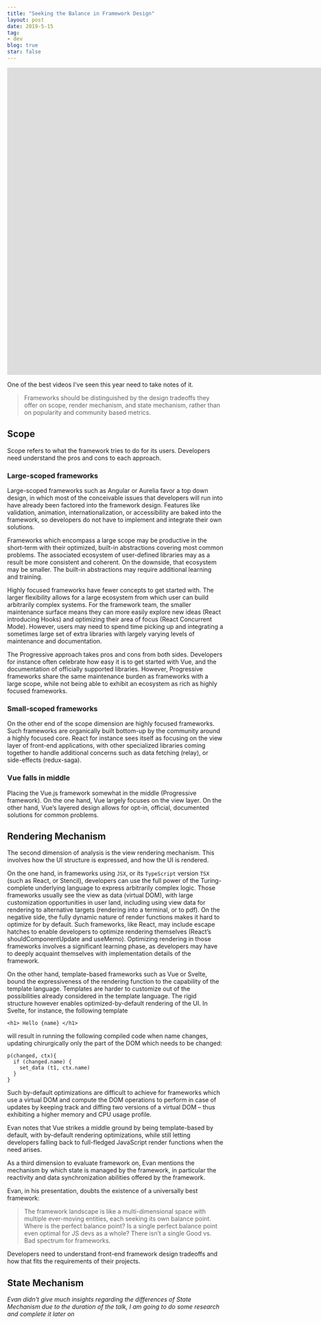 ```yaml
---
title: "Seeking the Balance in Framework Design"
layout: post
date: 2019-5-15
tag:
- dev
blog: true
star: false
---
```

<iframe width="1917" height="716" src="https://www.youtube.com/embed/ANtSWq-zI0s" frameborder="0" allow="accelerometer; autoplay; encrypted-media; gyroscope; picture-in-picture" allowfullscreen></iframe>

One of the best videos I've seen this year need to take notes of it.

> Frameworks should be distinguished by the design tradeoffs they offer on scope, render mechanism, and state mechanism, rather than on popularity and community based metrics.

## Scope

Scope refers to what the framework tries to do for its users. Developers need understand the pros and cons to each approach.

### Large-scoped frameworks

Large-scoped frameworks such as Angular or Aurelia favor a top down design, in which most of the conceivable issues that developers will run into have already been factored into the framework design. Features like validation, animation, internationalization, or accessibility are baked into the framework, so developers do not have to implement and integrate their own solutions.

Frameworks which encompass a large scope may be productive in the short-term with their optimized, built-in abstractions covering most common problems. The associated ecosystem of user-defined libraries may as a result be more consistent and coherent. On the downside, that ecosystem may be smaller. The built-in abstractions may require additional learning and training.

Highly focused frameworks have fewer concepts to get started with. The larger flexibility allows for a large ecosystem from which user can build arbitrarily complex systems. For the framework team, the smaller maintenance surface means they can more easily explore new ideas (React introducing Hooks) and optimizing their area of focus (React Concurrent Mode). However, users may need to spend time picking up and integrating a sometimes large set of extra libraries with largely varying levels of maintenance and documentation.

The Progressive approach takes pros and cons from both sides. Developers for instance often celebrate how easy it is to get started with Vue, and the documentation of officially supported libraries. However, Progressive frameworks share the same maintenance burden as frameworks with a large scope, while not being able to exhibit an ecosystem as rich as highly focused frameworks.

### Small-scoped frameworks

On the other end of the scope dimension are highly focused frameworks. Such frameworks are organically built bottom-up by the community around a highly focused core. React for instance sees itself as focusing on the view layer of front-end applications, with other specialized libraries coming together to handle additional concerns such as data fetching (relay), or side-effects (redux-saga).

### Vue falls in middle

Placing the Vue.js framework somewhat in the middle (Progressive framework). On the one hand, Vue largely focuses on the view layer. On the other hand, Vue’s layered design allows for opt-in, official, documented solutions for common problems.


## Rendering Mechanism

The second dimension of analysis is the view rendering mechanism. This involves how the UI structure is expressed, and how the UI is rendered.

On the one hand, in frameworks using `JSX`, or its `TypeScript` version `TSX` (such as React, or Stencil), developers can use the full power of the Turing-complete underlying language to express arbitrarily complex logic. Those frameworks usually see the view as data (virtual DOM), with large customization opportunities in user land, including using view data for rendering to alternative targets (rendering into a terminal, or to pdf). On the negative side, the fully dynamic nature of render functions makes it hard to optimize for by default. Such frameworks, like React, may include escape hatches to enable developers to optimize rendering themselves (React’s shouldComponentUpdate and useMemo). Optimizing rendering in those frameworks involves a significant learning phase, as developers may have to deeply acquaint themselves with implementation details of the framework.

On the other hand, template-based frameworks such as Vue or Svelte, bound the expressiveness of the rendering function to the capability of the template language. Templates are harder to customize out of the possibilities already considered in the template language. The rigid structure however enables optimized-by-default rendering of the UI. In Svelte, for instance, the following template

```
<h1> Hello {name} </h1>
```

will result in running the following compiled code when name changes, updating chirurgically only the part of the DOM which needs to be changed:

```
p(changed, ctx){
  if (changed.name) {
    set_data (t1, ctx.name)
  }
}
```

Such by-default optimizations are difficult to achieve for frameworks which use a virtual DOM and compute the DOM operations to perform in case of updates by keeping track and diffing two versions of a virtual DOM – thus exhibiting a higher memory and CPU usage profile.

Evan notes that Vue strikes a middle ground by being template-based by default, with by-default rendering optimizations, while still letting developers falling back to full-fledged JavaScript render functions when the need arises.

As a third dimension to evaluate framework on, Evan mentions the mechanism by which state is managed by the framework, in particular the reactivity and data synchronization abilities offered by the framework.

Evan, in his presentation, doubts the existence of a universally best framework:

> The framework landscape is like a multi-dimensional space with multiple ever-moving entities, each seeking its own balance point. Where is the perfect balance point? Is a single perfect balance point even optimal for JS devs as a whole? There isn’t a single Good vs. Bad spectrum for frameworks.

Developers need to understand front-end framework design tradeoffs and how that fits the requirements of their projects.

## State Mechanism

*Evan didn't give much insights regarding the differences of State Mechanism due to the duration of the talk, I am going to do some research and complete it later on*